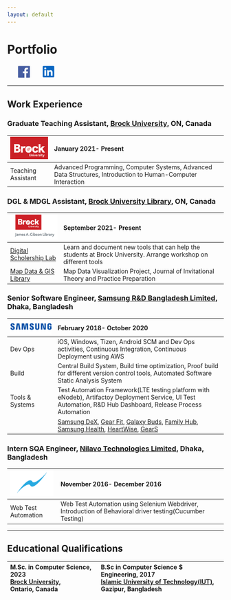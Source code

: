 ```yaml
---
layout: default
---
```



# Portfolio
&nbsp; &nbsp; &nbsp; [<img src="assets/img/fblogo.png?raw=true" width="30"/>](https://www.facebook.com/mohaiminehsan.anik/) 
&nbsp; &nbsp; &nbsp; [<img src="assets/img/ldlogo.PNG?raw=true" width="30"/>](https://www.linkedin.com/in/mohaimin-ehsan-02072412b)

---

## Work Experience

### Graduate Teaching Assistant, [Brock University](https://brocku.ca/), ON, Canada



|<img src="assets/img/BrockLogo.png?raw=true" width="110"/>| January 2021- Present          |
|:-------------|:------------------|
| Teaching Assistant | Advanced Programming, Computer Systems, Advanced Data Structures, Introduction to Human-Computer Interaction |



### DGL & MDGL Assistant, [Brock University Library](https://brocku.ca/library/), ON, Canada



| <img src="assets/img/BUL2.png?raw=true" width="120"/>       | September 2021- Present          |
|:-------------|:------------------|
| [Digital Scholership Lab](https://brocku.ca/library/dsl/) | Learn and document new tools that can help the students at Brock University. Arrange workshop on different tools  |
| [Map Data & GIS Library](https://brocku.ca/library/mdgl/)  | Map Data Visualization Project, Journal of Invitational Theory and Practice Preparation                         |



### Senior Software Engineer, [Samsung R&D Bangladesh Limited](https://research.samsung.com/srbd), Dhaka, Bangladesh



| <img src="assets/img/Samsung.png?raw=true" width="200"/>       | February 2018- October 2020          |
|:-------------|:------------------|
| Dev Ops |  iOS, Windows, Tizen, Android SCM and Dev Ops activities, Continuous Integration, Continuous Deployment using AWS |
| Build | Central Build System, Build time optimization, Proof build for different version control tools, Automated Software Static Analysis System |
| Tools & Systems  | Test Automation Framework(LTE testing platform with eNodeb), Artifactoy Deployment Service, UI Test Automation, R&D Hub Dashboard, Release Process Automation |
|  | [Samsung DeX](https://www.samsung.com/ca/apps/samsung-dex/), [Gear Fit](https://apps.apple.com/ca/app/samsung-galaxy-fit-gear-fit/id1117312500), [Galaxy Buds](https://apps.apple.com/us/app/samsung-galaxy-buds/id1491433898), [Family Hub](https://apps.apple.com/us/app/samsung-family-hub/id1194886976), [Samsung Health](https://apps.apple.com/us/app/samsung-health/id1224541484), [HeartWise](https://apps.apple.com/us/app/samsung-heartwise/id1256730970), [GearS](https://apps.apple.com/ca/app/samsung-galaxy-watch-gear-s/id1117310635) |



### Intern SQA Engineer, [Nilavo Technologies Limited](https://nilavo.com/), Dhaka, Bangladesh

|<img src="assets/img/nilavo.png?raw=true" width="100"/>| November 2016- December 2016          |
|:-------------|:------------------|
| Web Test Automation | Web Test Automation using Selenium Webdriver, Introduction of Behavioral driver testing(Cucumber Testing) |


---


## Educational Qualifications





| M.Sc. in Computer Science, 2023 <br/> [Brock University](https://brocku.ca/),<br/> Ontario, Canada| B.Sc in Computer Science $ Engineering, 2017 <br/> [Islamic University of Technology(IUT)](https://www.iutoic-dhaka.edu/), <br/> Gazipur, Bangladesh |
|:-------------|:------------------|







